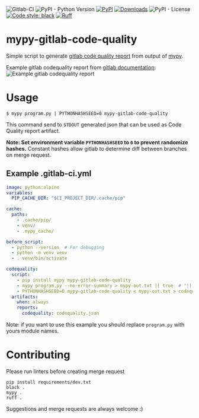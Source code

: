 ![Gitlab-CI](https://img.shields.io/badge/GitLab_CI-indigo?logo=gitlab)
![PyPI - Python Version](https://img.shields.io/pypi/pyversions/mypy-gitlab-code-quality)
[![PyPI](https://img.shields.io/pypi/v/mypy-gitlab-code-quality)](https://pypi.org/project/mypy-gitlab-code-quality/)
[![Downloads](https://static.pepy.tech/badge/mypy-gitlab-code-quality/month)](https://pepy.tech/project/mypy-gitlab-code-quality)
![PyPI - License](https://img.shields.io/pypi/l/mypy-gitlab-code-quality)
[![Code style: black](https://img.shields.io/badge/code%20style-black-000000.svg)](https://github.com/psf/black)
[![Ruff](https://img.shields.io/endpoint?url=https://raw.githubusercontent.com/astral-sh/ruff/main/assets/badge/v2.json)](https://github.com/astral-sh/ruff)

# mypy-gitlab-code-quality
Simple script to generate [gitlab code quality report](https://docs.gitlab.com/ee/user/project/merge_requests/code_quality.html)
from output of [mypy](http://www.mypy-lang.org/).

Example gitlab codequality report from [gitlab documentation](https://docs.gitlab.com/ee/user/project/merge_requests/code_quality.html#code-quality-widget):
![Example gitlab codequality report](https://docs.gitlab.com/ee/ci/testing/img/code_quality_widget_13_11.png)

# Usage
`$ mypy program.py | PYTHONHASHSEED=0 mypy-gitlab-code-quality`

This command send to `STDOUT` generated json that can be used as Code Quality report artifact.

**Note: Set environment variable `PYTHONHASHSEED` to `0` to prevent randomize hashes.**
Constant hashes allow gitlab to determine diff between branches on merge request.

## Example .gitlab-ci.yml
```yaml
image: python:alpine
variables:
  PIP_CACHE_DIR: "$CI_PROJECT_DIR/.cache/pip"

cache:
  paths:
    - .cache/pip/
    - venv/
    - .mypy_cache/

before_script:
  - python --version  # For debugging
  - python -m venv venv
  - . venv/bin/activate

codequality:
  script:
    - pip install mypy mypy-gitlab-code-quality
    - mypy program.py --no-error-summary > mypy-out.txt || true  # "|| true" is used for preventing job fail when mypy find errors
    - PYTHONHASHSEED=0 mypy-gitlab-code-quality < mypy-out.txt > codequality.json
  artifacts:
    when: always
    reports:
      codequality: codequality.json
```
Note: if you want to use this example you should replace `program.py` with yours module names.

# Contributing
Please run linters before creating merge request
```shell
pip install requirements/dev.txt
black .
mypy .
ruff .
```
Suggestions and merge requests are always welcome :)
